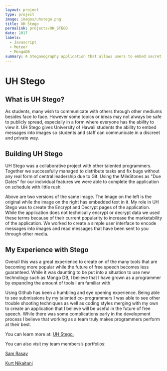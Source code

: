 ```yaml
---
layout: project
type: project
image: images/uhstego.png
title: UH Stego 
permalink: projects/UH_STEGO
date: 2017
labels:
  - Javascript
  - Meteor
  - MongoDB
summary: A Steganography application that allows users to embed secret messages into photos
---
```


# UH Stego

## What is UH Stego?

As students, many wish to communicate with others through other mediums besides face to face. However some topics or ideas may not always be safe to publicly spread, especially in a form where everyone has the ability to view it. UH Stego gives University of Hawaii students the ability to embed messages into images so students and staff can communicate in a discreet and private way.

## Building UH Stego

UH Stego was a collaborative project with other talented programmers. Together we successfully managed to distribute tasks and fix bugs without any real form of central leadership due to Git. Using the MileStones as "Due Dates" for our individual features we were able to complete the application on schedule with little rush.

Above are two versions of the same image. The Image on the left is the original while the image on the right has embedded text in it. My role in UH Stego was to create the Encrypt and Decrypt pages of the application. While the application does not technically encrypt or decrypt data we used these terms because of their current popularity to increase the marketability of the application. We worked to create a simple user interface to encode messages into images and read messages that have been sent to you through other media.

## My Experience with Stego

Overall this was a great experience to create on of the many tools that are becoming more popular while the future of free speech becomes less guaranteed. While it was daunting to be put into a situation to use new technology such as Mongo DB, I believe that I have grown as a programmer by expanding the amount of tools I am familiar with.

Using Github has been a humbling and eye opening experience. Being able to see submissions by my talented co-programmers I was able to see other trouble shooting techniques as well as coding styles merging with my own to create an application that I believe will be useful in the future of free speech. While there was some complications early in the development process I believe that working as a team truly makes programmers perform at their best.

You can learn more at: [UH Stego.](https://scktech.github.io/)

You can also visit my team members’s portfolios:

[Sam Rasay](https://samrasay.github.io/)

[Kurt Nikaitani](https://kknikk.github.io/)
